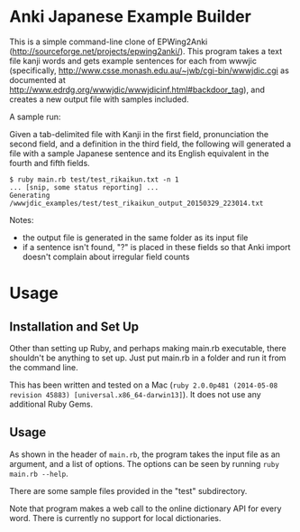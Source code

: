 # Anki Japanese Example Builder

This is a simple command-line clone of EPWing2Anki (http://sourceforge.net/projects/epwing2anki/).  This program takes a text file kanji words and gets example sentences for each from wwwjic (specifically, http://www.csse.monash.edu.au/~jwb/cgi-bin/wwwjdic.cgi as documented at http://www.edrdg.org/wwwjdic/wwwjdicinf.html#backdoor_tag), and creates a new output file with samples included.

A sample run:

Given a tab-delimited file with Kanji in the first field, pronunciation the second field, and a definition in the third field, the following will generated a file with a sample Japanese sentence and its English equivalent in the fourth and fifth fields.

```
$ ruby main.rb test/test_rikaikun.txt -n 1
... [snip, some status reporting] ...
Generating /wwwjdic_examples/test/test_rikaikun_output_20150329_223014.txt
```

Notes:

* the output file is generated in the same folder as its input file
* if a sentence isn't found, "?" is placed in these fields so that Anki import doesn't complain about irregular field counts

# Usage

## Installation and Set Up

Other than setting up Ruby, and perhaps making main.rb executable, there shouldn't be anything to set up.  Just put main.rb in a folder and run it from the command line.

This has been written and tested on a Mac (`ruby 2.0.0p481 (2014-05-08 revision 45883) [universal.x86_64-darwin13]`).  It does not use any additional Ruby Gems.


## Usage

As shown in the header of `main.rb`, the program takes the input file as an argument, and a list of options.  The options can be seen by running `ruby main.rb --help`.

There are some sample files provided in the "test" subdirectory.

Note that program makes a web call to the online dictionary API for every word.  There is currently no support for local dictionaries.
